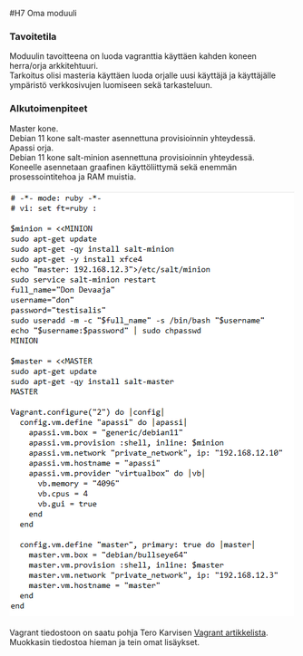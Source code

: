 #H7 Oma moduuli
### Tavoitetila
Moduulin tavoitteena on luoda vagranttia käyttäen kahden koneen herra/orja arkkitehtuuri.<br>
Tarkoitus olisi masteria käyttäen luoda orjalle uusi käyttäjä ja käyttäjälle ympäristö verkkosivujen luomiseen sekä tarkasteluun.<br>
### Alkutoimenpiteet
Master kone. <br>
Debian 11 kone salt-master asennettuna provisioinnin yhteydessä.<br>
Apassi orja. <br>
Debian 11 kone salt-minion asennettuna provisioinnin yhteydessä. <br>
Koneelle asennetaan graafinen käyttöliittymä sekä enemmän prosessointitehoa ja RAM muistia. <br>
<br>
![Description](vagrant2.png)
<br>
<br>
Vagrant tiedostoon on saatu pohja Tero Karvisen <a href="https://terokarvinen.com/2023/salt-vagrant/#ready-made-Vagrantfile-for-three-computers">Vagrant artikkelista</a>. Muokkasin tiedostoa hieman ja tein omat lisäykset. <br>
